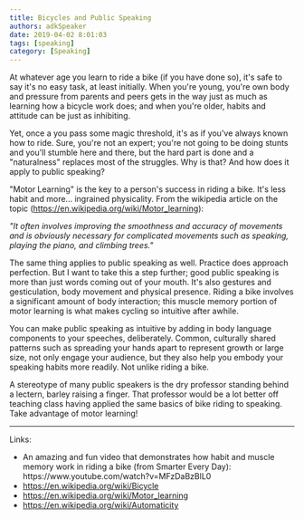 ```yaml
---
title: Bicycles and Public Speaking
authors: adkSpeaker
date: 2019-04-02 8:01:03
tags: [speaking]
category: [Speaking]
---
```


<p>At whatever age you learn to ride a bike (if you have done so), it's safe to say it's no easy task, at least initially. When you're young, you're own body and pressure from parents and peers gets in the way just as much as learning how a bicycle work does; and when you're older, habits and attitude can be just as inhibiting.</p>
<p>Yet, once a you pass some magic threshold, it's as if you've always known how to ride. Sure, you're not an expert; you're not going to be doing stunts and you'll stumble here and there, but the hard part is done and a "naturalness" replaces most of the struggles. Why is that? And how does it apply to public speaking?</p>

<p> "Motor Learning" is the key to a person's success in riding a bike. It's less habit and more... ingrained physicality. From the wikipedia article on the topic (<a href="https://en.wikipedia.org/wiki/Motor_learning">https://en.wikipedia.org/wiki/Motor_learning</a>):</p>
<p><em>"It often involves improving the smoothness and accuracy of movements and is obviously necessary for complicated movements such as speaking, playing the piano, and climbing trees."</em></p>
<p> </p>
<p> The same thing applies to public speaking as well. Practice does approach perfection. But I want to take this a step further; good public speaking is more than just words coming out of your mouth. It's also gestures and gesticulation, body movement and physical presence. Riding a bike involves a significant amount of body interaction; this muscle memory portion of motor learning is what makes cycling so intuitive after awhile.</p>
<p>You can make public speaking as intuitive by adding in body language components to your speeches, deliberately. Common, culturally shared patterns such as spreading your hands apart to represent growth or large size, not only engage your audience, but they also help you embody your speaking habits more readily. Not unlike riding a bike.</p>
<p>A stereotype of many public speakers is the dry professor standing behind a lectern, barley raising a finger. That professor would be a lot better off teaching class having applied the same basics of bike riding to speaking. Take advantage of motor learning!</p>
<hr />
<p>Links:</p>
<ul>
<li>An amazing and fun video that demonstrates how habit and muscle memory work in riding a bike (from Smarter Every Day): https://www.youtube.com/watch?v=MFzDaBzBlL0</li>
<li><a href="https://en.wikipedia.org/wiki/Bicycle">https://en.wikipedia.org/wiki/Bicycle</a></li>
<li><a href="https://en.wikipedia.org/wiki/Motor_learning">https://en.wikipedia.org/wiki/Motor_learning</a></li>
<li><a href="https://en.wikipedia.org/wiki/Automaticity">https://en.wikipedia.org/wiki/Automaticity</a></li>
</ul>